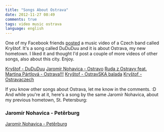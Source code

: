 ```yaml
---
title: "Songs About Ostrava"
date: 2012-11-27 08:49
comments: true
tags: video music ostrava
language: english
---
```


One of my Facebook friends [posted][roman] a music video of a Czech band called Kryštof. It's a song called DuDuDuu and it is about Ostrava, my new hometown. I liked it and thought I'd post a couple of more videos of other songs, also about this city. Enjoy.

<div class="fotorama" data-width="100%" data-allowfullscreen="native">
  <a href="http://youtube.com/watch?v=D-PeWErGqps">Kryštof - DuDuDuu</a>
  <a href="http://youtube.com/watch?v=11cBG5Oo1lE">Jaromír Nohavica - Ostravo</a>
  <a href="http://youtube.com/watch?v=L4lV10wQ4s8">Ruda z Ostravy feat. Martina Pártlová - Ostrava!!!</a>
  <a href="http://youtube.com/watch?v=IYyQ399cRF4">Kryštof - OstravSKA balada</a>
  <a href="http://youtube.com/watch?v=Xv5wfeeRxog">Kryštof - Ostravaczech</a>
</div>

If you know other songs about Ostrava, let me know in the comments. :D And while you're at it, here's a song by the same Jaromír Nohavica, about my previous hometown, St. Petersburg:

### Jaromír Nohavica - Petěrburg
<div class="fotorama" data-width="100%" data-allowfullscreen="native">
  <a href="http://youtube.com/watch?v=XSnlET8RuQQ">Jaromír Nohavica - Petěrburg</a>
</div>

[roman]: https://www.facebook.com/romansklenar/posts/523379157673332
